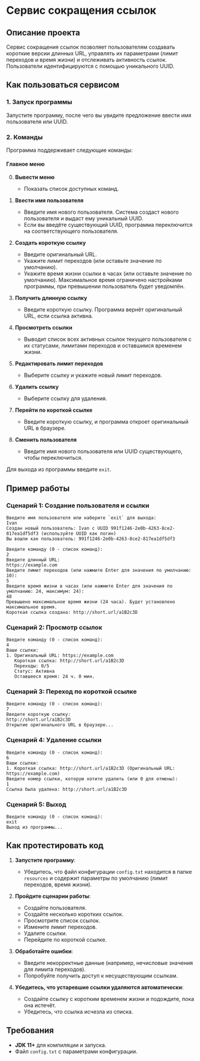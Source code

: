 # Сервис сокращения ссылок

## Описание проекта

Сервис сокращения ссылок позволяет пользователям создавать короткие версии длинных URL, управлять их параметрами (лимит переходов и время жизни) и отслеживать активность ссылок. Пользователи идентифицируются с помощью уникального UUID.

## Как пользоваться сервисом

### 1. Запуск программы
Запустите программу, после чего вы увидите предложение ввести имя пользователя или UUID.

### 2. Команды
Программа поддерживает следующие команды:

#### Главное меню

0. **Вывести меню**
   - Показать список доступных команд.

1. **Ввести имя пользователя**
   - Введите имя нового пользователя. Система создаст нового пользователя и выдаст ему уникальный UUID.
   - Если вы введёте существующий UUID, программа переключится на соответствующего пользователя.

2. **Создать короткую ссылку**
   - Введите оригинальный URL.
   - Укажите лимит переходов (или оставьте значение по умолчанию).
   - Укажите время жизни ссылки в часах (или оставьте значение по умолчанию). Максимальное время ограничено настройками программы, при превышении пользователь будет уведомлён.

3. **Получить длинную ссылку**
   - Введите короткую ссылку. Программа вернёт оригинальный URL, если ссылка активна.

4. **Просмотреть ссылки**
   - Выводит список всех активных ссылок текущего пользователя с их статусами, лимитами переходов и оставшимся временем жизни.

5. **Редактировать лимит переходов**
   - Выберите ссылку и укажите новый лимит переходов.

6. **Удалить ссылку**
   - Выберите ссылку для удаления.

7. **Перейти по короткой ссылке**
   - Введите короткую ссылку, и программа откроет оригинальный URL в браузере.

8. **Сменить пользователя**
   - Введите имя нового пользователя или UUID существующего, чтобы переключиться.

Для выхода из программы введите `exit`.

## Пример работы

### Сценарий 1: Создание пользователя и ссылки
```
Введите имя пользователя или наберите `exit` для выхода:
Ivan
Создан новый пользователь: Ivan с UUID 991f1246-2e0b-4263-8ce2-817ea1df5df3 (используйте UUID как логин)
Вы вошли как пользователь: 991f1246-2e0b-4263-8ce2-817ea1df5df3

Введите команду (0 - список команд):
2
Введите длинный URL:
https://example.com
Введите лимит переходов (или нажмите Enter для значения по умолчанию: 10):
5
Введите время жизни в часах (или нажмите Enter для значения по умолчанию: 24, максимум: 24):
48
Превышено максимальное время жизни (24 часа). Будет установлено максимальное время.
Короткая ссылка создана: http://short.url/a1B2c3D
```

### Сценарий 2: Просмотр ссылок
```
Введите команду (0 - список команд):
4
Ваши ссылки:
1. Оригинальный URL: https://example.com
   Короткая ссылка: http://short.url/a1B2c3D
   Переходы: 0/5
   Статус: Активна
   Оставшееся время: 24 ч. 0 мин.
```

### Сценарий 3: Переход по короткой ссылке
```
Введите команду (0 - список команд):
7
Введите короткую ссылку:
http://short.url/a1B2c3D
Открытие оригинального URL в браузере...
```

### Сценарий 4: Удаление ссылки
```
Введите команду (0 - список команд):
6
Ваши ссылки:
1. Короткая ссылка: http://short.url/a1B2c3D (Оригинальный URL: https://example.com)
Введите номер ссылки, которую хотите удалить (или 0 для отмены):
1
Ссылка была удалена: http://short.url/a1B2c3D
```

### Сценарий 5: Выход
```
Введите команду (0 - список команд):
exit
Выход из программы...
```

## Как протестировать код

1. **Запустите программу**:
   - Убедитесь, что файл конфигурации `config.txt` находится в папке `resources` и содержит параметры по умолчанию (лимит переходов, время жизни).

2. **Пройдите сценарии работы**:
   - Создайте пользователя.
   - Создайте несколько коротких ссылок.
   - Просмотрите список ссылок.
   - Измените лимит переходов.
   - Удалите ссылки.
   - Перейдите по короткой ссылке.

3. **Обработайте ошибки**:
   - Введите некорректные данные (например, нечисловые значения для лимита переходов).
   - Попробуйте получить доступ к несуществующим ссылкам.

4. **Убедитесь, что устаревшие ссылки удаляются автоматически**:
   - Создайте ссылку с коротким временем жизни и подождите, пока она истечёт.
   - Убедитесь, что ссылка исчезла из списка.

## Требования
- **JDK 11+** для компиляции и запуска.
- Файл `config.txt` с параметрами конфигурации.
